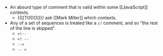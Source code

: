 - An absurd type of comment that is valid within some [[JavaScript]] contexts.
    - {{[[TODO]]}}  ask [[Mark Miller]] which contexts.
- Any of a set of sequences is treated like a `//` comment, and so "the rest of the line is skipped".
    - `<!--`
    - `<! --`
    - `-->`
    - `-- >`
